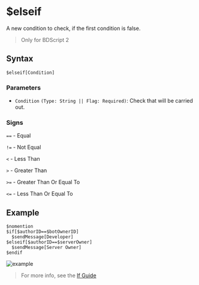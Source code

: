 # $elseif
A new condition to check, if the first condition is false.

> Only for BDScript 2

## Syntax
```
$elseif[Condition]
```

### Parameters
- `Condition` `(Type: String || Flag: Required)`: Check that will be carried out.

### Signs
`==` - Equal

`!=` - Not Equal

`<` -  Less Than

`>` - Greater Than

`>=` - Greater Than Or Equal To

`<=` - Less Than Or Equal To


## Example
```
$nomention
$if[$authorID==$botOwnerID]
  $sendMessage[Developer]
$elseif[$authorID==$serverOwner]
  $sendMessage[Server Owner]
$endif
```

![example](https://github.com/Rainb0wKey/bdfd-wiki/assets/113303649/a929d2ac-fcbe-4879-a70c-8e0433aa8177)
> For more info, see the [If Guide](..guides/ifStatements.md)
